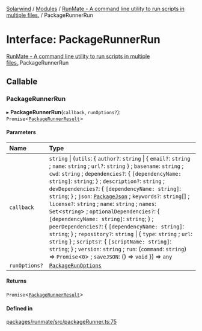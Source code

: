 [Solarwind](../README.md) / [Modules](../modules.md) / [RunMate - A command line utility to run scripts in multiple files.](../modules/RunMate___A_command_line_utility_to_run_scripts_in_multiple_files_.md) / PackageRunnerRun

# Interface: PackageRunnerRun

[RunMate - A command line utility to run scripts in multiple files.](../modules/RunMate___A_command_line_utility_to_run_scripts_in_multiple_files_.md).PackageRunnerRun

## Callable

### PackageRunnerRun

▸ **PackageRunnerRun**(`callback`, `runOptions?`): `Promise`<[`PackageRunnerResult`](RunMate___A_command_line_utility_to_run_scripts_in_multiple_files_.PackageRunnerResult.md)\>

#### Parameters

| Name | Type |
| :------ | :------ |
| `callback` | `string` \| (`utils`: { `author?`: `string` \| { `email?`: `string` ; `name`: `string` ; `url?`: `string`  } ; `basename`: `string` ; `cwd`: `string` ; `dependencies?`: { `[dependencyName: string]`: `string`;  } ; `description?`: `string` ; `devDependencies?`: { `[dependencyName: string]`: `string`;  } ; `json`: [`PackageJson`](RunMate___A_command_line_utility_to_run_scripts_in_multiple_files_.PackageJson.md) ; `keywords?`: `string`[] ; `license?`: `string` ; `name`: `string` ; `names`: `Set`<`string`\> ; `optionalDependencies?`: { `[dependencyName: string]`: `string`;  } ; `peerDependencies?`: { `[dependencyName: string]`: `string`;  } ; `repository?`: `string` \| { `type`: `string` ; `url`: `string`  } ; `scripts?`: { `[scriptName: string]`: `string`;  } ; `version`: `string` ; `run`: (`command`: `string`) => `Promise`<``0``\> ; `saveJSON`: () => `void`  }) => `any` |
| `runOptions?` | [`PackageRunOptions`](RunMate___A_command_line_utility_to_run_scripts_in_multiple_files_.PackageRunOptions.md) |

#### Returns

`Promise`<[`PackageRunnerResult`](RunMate___A_command_line_utility_to_run_scripts_in_multiple_files_.PackageRunnerResult.md)\>

#### Defined in

[packages/runmate/src/packageRunner.ts:75](https://github.com/antoniopresto/darch/blob/c5cd1c8/packages/runmate/src/packageRunner.ts#L75)
